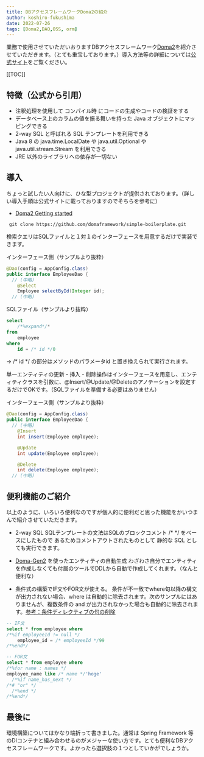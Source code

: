 ```yaml
---
title: DBアクセスフレームワークDoma2の紹介
author: koshiro-fukushima
date: 2022-07-26
tags: [Doma2,DAO,OSS, orm]
---
```


業務で使用させていただいおりますDBアクセスフレームワーク[Doma2](https://doma.readthedocs.io/en/latest/)を紹介させていただきます。（とても重宝しております。）導入方法等の詳細については[公式サイト](https://doma.readthedocs.io/en/latest/)をご覧ください。

[[TOC]]

## 特徴（公式から引用）
- 注釈処理を使用して コンパイル時 にコードの生成やコードの検証をする
- データベース上のカラムの値を振る舞いを持った Java オブジェクトにマッピングできる
- 2-way SQL と呼ばれる SQL テンプレートを利用できる
- Java 8 の java.time.LocalDate や java.util.Optional や java.util.stream.Stream を利用できる
- JRE 以外のライブラリへの依存が一切ない

## 導入
ちょっと試したい人向けに、ひな型プロジェクトが提供されております。（詳しい導入手順は公式サイトに載っておりますのでそちらを参考に）

- [Doma2 Getting started](https://doma.readthedocs.io/en/latest/getting-started/)

```shell
 git clone https://github.com/domaframework/simple-boilerplate.git
```

検索クエリはSQLファイルと１対１のインターフェースを用意するだけで実装できます。

インターフェース側（サンプルより抜粋）
```java
@Dao(config = AppConfig.class)
public interface EmployeeDao {
  // (中略)
    @Select
    Employee selectById(Integer id);
  // (中略)
```

SQLファイル（サンプルより抜粋）
```sql
select
    /*%expand*/*
from
    employee
where
    id = /* id */0
```
→ /* id */ の部分はメソッドのパラメータid と置き換えられて実行されます。


単一エンティティの更新・挿入・削除操作はインターフェースを用意し、エンティティクラスを引数に、@Insert/@Update/@Deleteのアノテーションを設定するだけでOKです。（SQLファイルを準備する必要はありません）

インターフェース側（サンプルより抜粋）
```java
@Dao(config = AppConfig.class)
public interface EmployeeDao {
  // (中略)
    @Insert
    int insert(Employee employee);

    @Update
    int update(Employee employee);

    @Delete
    int delete(Employee employee);
  // (中略)
```


## 便利機能のご紹介
以上のように、いろいろ便利なのですが個人的に便利だと思った機能をかいつまんで紹介させていただきます。

- 2-way SQL
SQLテンプレートの文法はSQLのブロックコメント /* */ をベースにしたもので あるためコメントアウトされたものとして 静的な SQL としても実行できます。

- [Doma-Gen2](https://doma-gen.readthedocs.io/en/latest/) を使ったエンティティの自動生成
わざわさ自分でエンティティを作成しなくても付属のツールでDDLから自動で作成してくれます。（なんと便利な）

- 条件式の構築でIF文やFOR文が使える。
条件が不一致でwhere句以降の構文が出力されない場合、where は自動的に除去されます。次のサンプルにはありませんが、複数条件の and が出力されなかった場合も自動的に除去されます。[参考：条件ディレクティブの句の削除](https://doma.readthedocs.io/en/latest/sql/#removal-of-clauses-on-the-condition-directive)

```sql
-- IF文
select * from employee where
/*%if employeeId != null */
    employee_id = /* employeeId */99
/*%end*/
```

```sql
-- FOR文
select * from employee where
/*%for name : names */
employee_name like /* name */'hoge'
  /*%if name_has_next */
/*# "or" */
  /*%end */
/*%end*/
```




## 最後に
環境構築についてはかなり端折って書きました。通常は Spring Framework 等のDIコンテナと組み合わせるのがメジャーな使い方です。とても便利なDBアクセスフレームワークです。よかったら選択肢の１つとしていかがでしょうか。

